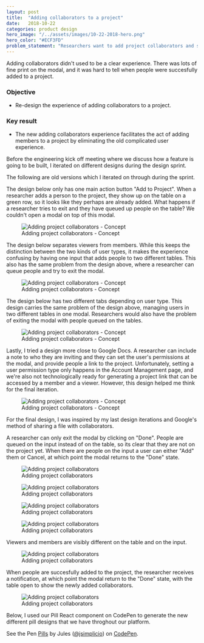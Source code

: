 ```yaml
---
layout: post
title:  "Adding collaborators to a project"
date:   2018-10-22
categories: product design
hero_image: "/../assets/images/10-22-2018-hero.png"
hero_color: "#ECF3FD"
problem_statement: "Researchers want to add project collaborators and set collaborators permission settings."
---
```


Adding collaborators didn't used to be a clear experience. There was lots of fine print on the modal, and it was hard to tell when people were succesfully added to a project.

### Objective
* Re-design the experience of adding collaborators to a project.

### Key result
* The new adding collaborators experience facilitates the act of adding members to a project by eliminating the old complicated user experience.

Before the engineering kick off meeting where we discuss how a feature is going to be built, I iterated on different designs during the design sprint.

The following are old versions which I iterated on through during the sprint.

The design below only has one main action button "Add to Project". When a researcher adds a person to the project, they show up on the table on a green row, so it looks like they perhaps are already added. What happens if a researcher tries to exit and they have queued up people on the table? We couldn't open a modal on top of this modal.

<figure>
	<img src="{{ site.baseurl }}/assets/images/old-1.png" title="Adding project collaborators - Concept" />
	<figcaption class="media-caption center">Adding project collaborators - Concept</figcaption>
</figure>

The design below separates viewers from members. While this keeps the distinction between the two kinds of user types, it makes the experience confusing by having one input that adds people to two different tables. This also has the same problem from the design above, where a researcher can queue people and try to exit the modal.

<figure>
	<img src="{{ site.baseurl }}/assets/images/old-2.png" title="Adding project collaborators - Concept" />
	<figcaption class="media-caption center">Adding project collaborators - Concept</figcaption>
</figure>

The design below has two different tabs depending on user type. This design carries the same problem of the design above, managing users in two different tables in one modal. Researchers would also have the problem of exiting the modal with people queued on the tables.

<figure>
	<img src="{{ site.baseurl }}/assets/images/old-3.png" title="Adding project collaborators - Concept" />
	<figcaption class="media-caption center">Adding project collaborators - Concept</figcaption>
</figure>

Lastly, I tried a design more close to Google Docs. A researcher can include a note to who they are inviting and they can set the user's permissions at the modal, and provide people a link to the project. Unfortunately, setting a user permission type only happens in the Account Management page, and we're also not technologically ready for generating a project link that can be accessed by a member and a viewer. However, this design helped me think for the final iteration.

<figure>
	<img src="{{ site.baseurl }}/assets/images/old-4.png" title="Adding project collaborators - Concept" />
	<figcaption class="media-caption center">Adding project collaborators - Concept</figcaption>
</figure>

For the final design, I was inspired by my last design iterations and Google's method of sharing a file with collaborators.

A researcher can only exit the modal by clicking on "Done". People are queued on the input instead of on the table, so its clear that they are not on the project yet. When there are people on the input a user can either "Add" them or Cancel, at which point the modal returns to the "Done" state.

<figure>
	<img src="{{ site.baseurl }}/assets/images/collaborators-1.png" title="Adding project collaborators" />
	<figcaption class="media-caption center">Adding project collaborators</figcaption>
</figure>

<figure>
	<img src="{{ site.baseurl }}/assets/images/collaborators-2.png" title="Adding project collaborators" />
	<figcaption class="media-caption center">Adding project collaborators</figcaption>
</figure>

<figure>
	<img src="{{ site.baseurl }}/assets/images/collaborators-3.png" title="Adding project collaborators" />
	<figcaption class="media-caption center">Adding project collaborators</figcaption>
</figure>

<figure>
	<img src="{{ site.baseurl }}/assets/images/collaborators-4.png" title="Adding project collaborators" />
	<figcaption class="media-caption center">Adding project collaborators</figcaption>
</figure>

Viewers and members are visibly different on the table and on the input.

<figure>
	<img src="{{ site.baseurl }}/assets/images/collaborators-5.png" title="Adding project collaborators" />
	<figcaption class="media-caption center">Adding project collaborators</figcaption>
</figure>

When people are succesfully added to the project, the researcher receives a notification, at which point the modal return to the "Done" state, with the table open to show the newly added collaborators.

<figure>
	<img src="{{ site.baseurl }}/assets/images/collaborators-6.png" title="Adding project collaborators" />
	<figcaption class="media-caption center">Adding project collaborators</figcaption>
</figure>

Below, I used our Pill React component on CodePen to generate the new different pill designs that we have throghout our platform.

<p data-height="475" data-theme-id="dark" data-slug-hash="yxRPwX" data-default-tab="result" data-user="jsimplicio" data-pen-title="Pills" class="codepen">See the Pen <a href="https://codepen.io/jsimplicio/pen/yxRPwX/">Pills</a> by Jules (<a href="https://codepen.io/jsimplicio">@jsimplicio</a>) on <a href="https://codepen.io">CodePen</a>.</p>
<script async src="https://static.codepen.io/assets/embed/ei.js"></script>
